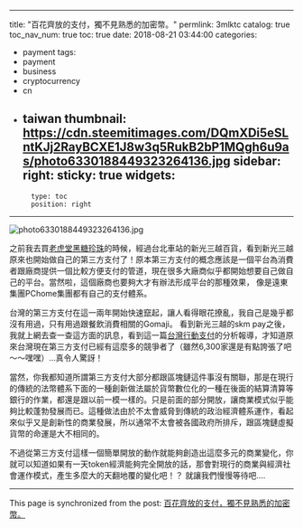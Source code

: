 
---
title: "百花齊放的支付，獨不見熟悉的加密幣。"
permlink: 3mlktc
catalog: true
toc_nav_num: true
toc: true
date: 2018-08-21 03:44:00
categories:
- payment
tags:
- payment
- business
- cryptocurrency
- cn
- taiwan
thumbnail: https://cdn.steemitimages.com/DQmXDi5eSLntKJj2RayBCXE1J8w3q5RukB2bP1MQgh6u9as/photo6330188449323264136.jpg
sidebar:
    right:
        sticky: true
widgets:
    -
        type: toc
        position: right
---


![photo6330188449323264136.jpg](https://cdn.steemitimages.com/DQmXDi5eSLntKJj2RayBCXE1J8w3q5RukB2bP1MQgh6u9as/photo6330188449323264136.jpg)

之前我去買[老虎堂黑糖珍珠](https://steemit.com/beverage/@deanliu/cooling-taiwan-summer-tiger-sugar-brown-sugar-bubble-drink)的時候，經過台北車站的新光三越百貨，看到新光三越原來也開始做自己的第三方支付了！原本第三方支付的概念應該是一個平台為消費者跟廠商提供一個比較方便支付的管道，現在很多大廠商似乎都開始想要自己做自己的平台。當然啦，這個廠商也要夠大才有辦法形成平台的那種效果， 像是遠東集團PChome集團都有自己的支付體系。

台灣的第三方支付在這一兩年開始快速竄起，讓人看得眼花撩亂，我自己是幾乎都沒有用過，只有用過跟餐飲消費相關的Gomaji。 看到新光三越的skm pay之後，我就上網去查一查這方面的訊息，看到這一篇[台灣行動支付](https://dahetalk.com/2018/08/19/%E3%80%90%E5%9C%96%E8%A7%A3%E3%80%91%E5%8F%B0%E7%81%A3%E8%A1%8C%E5%8B%95%E6%94%AF%E4%BB%98%E5%A4%A7%E6%AF%94%E6%8B%BC%EF%BC%9Aline-pay%E3%80%81%E8%A1%97%E5%8F%A3%E6%94%AF%E4%BB%98%E3%80%81apple-pay/)的分析報導，才知道原來台灣現在第三方支付已經有這麼多的競爭者了（雖然6,300家還是有點誇張了吧～～嘿嘿）...真令人驚訝！

當然，你我都知道所謂第三方支付大部分都跟區塊鏈這件事沒有關聯，那是在現行的傳統的法幣體系下面的一種創新做法屬於貨幣數位化的一種在後面的結算清算等銀行的作業，都還是跟以前一模一樣的。只是前面的部分開放，讓商業模式似乎能夠比較蓬勃發展而已。這種做法由於不太會威脅到傳統的政治經濟體系運作，看起來似乎又是創新性的商業發展，所以通常不太會被各國政府所排斥，跟區塊鏈虛擬貨幣的命運是大不相同的。

不過從第三方支付這樣一個簡單開放的動作就能夠創造出這麼多元的商業變化，你就可以知道如果有一天token經濟能夠完全開放的話，那會對現行的商業與經濟社會運作模式，產生多麼大的天翻地覆的變化吧！？ 就讓我們慢慢等待吧....

- - -

This page is synchronized from the post: [百花齊放的支付，獨不見熟悉的加密幣。](https://steemit.com/@deanliu/3mlktc)
